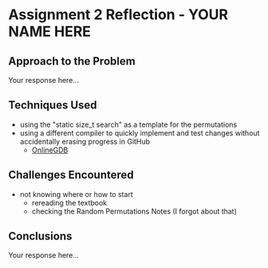 # Assignment 2 Reflection - YOUR NAME HERE

## Approach to the Problem

Your response here...

## Techniques Used

* using the "static size_t search" as a template for the permutations
* using a different compiler to quickly implement and test changes without accidentally erasing progress in GitHub
  * [OnlineGDB](https://www.onlinegdb.com/online_c++_compiler)

## Challenges Encountered

* not knowing where or how to start
  * rereading the textbook
  * checking the Random Permutations Notes (I forgot about that)

## Conclusions

Your response here...
